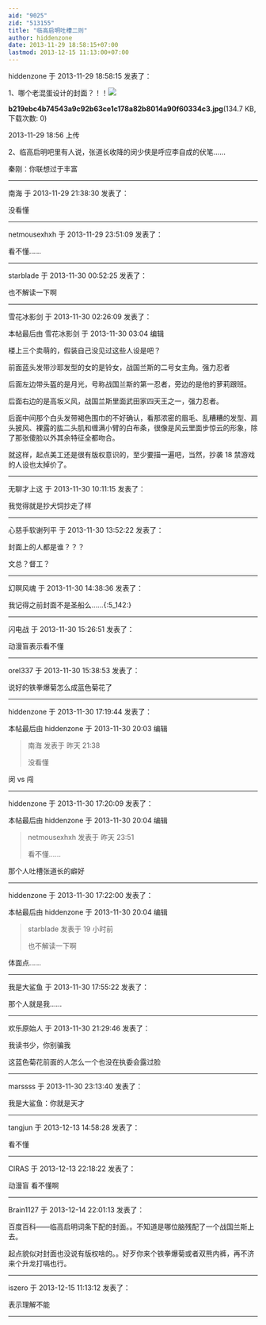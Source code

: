 ```yaml
---
aid: "9025"
zid: "513155"
title: "临高启明吐槽二则"
author: hiddenzone
date: 2013-11-29 18:58:15+07:00
lastmod: 2013-12-15 11:13:00+07:00
---
```


hiddenzone 于 2013-11-29 18:58:15 发表了：

1、哪个老混蛋设计的封面？！！![](/9025/185616phf7vmvl7fdpekfv.jpg)

**b219ebc4b74543a9c92b63ce1c178a82b8014a90f60334c3.jpg**(134.7 KB, 下载次数: 0)

2013-11-29 18:56 上传

2、临高启明吧里有人说，张道长收降的闵少侠是呼应李自成的伏笔……

秦刚：你联想过于丰富

---

南海 于 2013-11-29 21:38:30 发表了：

没看懂

---

netmousexhxh 于 2013-11-29 23:51:09 发表了：

看不懂……

---

starblade 于 2013-11-30 00:52:25 发表了：

也不解读一下啊

---

雪花冰影剑 于 2013-11-30 02:26:09 发表了：

本帖最后由 雪花冰影剑 于 2013-11-30 03:04 编辑

楼上三个卖萌的，假装自己没见过这些人设是吧？

前面蓝头发带沙耶发型的女的是铃女，战国兰斯的二号女主角。强力忍者

后面左边带头盔的是月光，号称战国兰斯的第一忍者，旁边的是他的萝莉跟班。

后面右边的是高坂义风，战国兰斯里面武田家四天王之一，强力忍者。

后面中间那个白头发带褐色围巾的不好确认，看那浓密的眉毛、乱糟糟的发型、肩头披风、裸露的肱二头肌和缠满小臂的白布条，很像是风云里面步惊云的形象，除了那张傻脸以外其余特征全都吻合。

就这样，起点美工还是很有版权意识的，至少要描一遍吧，当然，抄袭 18 禁游戏的人设也太掉价了。

---

无聊才上这 于 2013-11-30 10:11:15 发表了：

我觉得就是抄犬饲抄走了样

---

心慈手软谢列平 于 2013-11-30 13:52:22 发表了：

封面上的人都是谁？？？

文总？督工？

---

幻暝风魂 于 2013-11-30 14:38:36 发表了：

我记得之前封面不是圣船么……{:5_142:}

---

闪电战 于 2013-11-30 15:26:51 发表了：

动漫盲表示看不懂

---

orel337 于 2013-11-30 15:38:53 发表了：

说好的铁拳爆菊怎么成蓝色菊花了

---

hiddenzone 于 2013-11-30 17:19:44 发表了：

本帖最后由 hiddenzone 于 2013-11-30 20:03 编辑

> 南海 发表于 昨天 21:38
>
> 没看懂

闵 vs 闯

---

hiddenzone 于 2013-11-30 17:20:09 发表了：

本帖最后由 hiddenzone 于 2013-11-30 20:04 编辑

> netmousexhxh 发表于 昨天 23:51
>
> 看不懂……

那个人吐槽张道长的癖好

---

hiddenzone 于 2013-11-30 17:22:00 发表了：

本帖最后由 hiddenzone 于 2013-11-30 20:04 编辑

> starblade 发表于 19 小时前
>
> 也不解读一下啊

体面点……

---

我是大鲨鱼 于 2013-11-30 17:55:22 发表了：

那个人就是我……

---

欢乐原始人 于 2013-11-30 21:29:46 发表了：

我读书少，你别骗我

这蓝色菊花前面的人怎么一个也没在执委会露过脸

---

marssss 于 2013-11-30 23:13:40 发表了：

我是大鲨鱼：你就是天才

---

tangjun 于 2013-12-13 14:58:28 发表了：

看不懂

---

CIRAS 于 2013-12-13 22:18:22 发表了：

动漫盲 看不懂啊

---

Brain1127 于 2013-12-14 22:01:13 发表了：

百度百科——临高启明词条下配的封面。。不知道是哪位脑残配了一个战国兰斯上去。

起点貌似对封面也没说有版权啥的。。好歹你来个铁拳爆菊或者双熊内裤，再不济来个升龙打嗝也行。

---

iszero 于 2013-12-15 11:13:12 发表了：

表示理解不能

---
